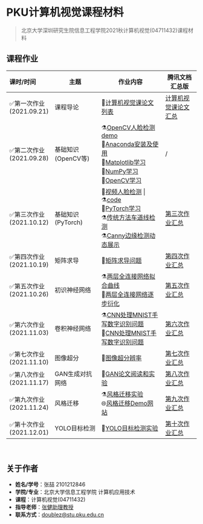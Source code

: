 # PKU计算机视觉课程材料

> 北京大学深圳研究生院信息工程学院2021秋计算机视觉(04711432)课程材料

## 课程作业

<!--
- [x] 🚩第十周作业(2021.12.01) | [腾讯文档版](https://docs.qq.com/pdf/DSFhzaUpNTW5jVU5J)
  - [x] :pencil:[YOLO目标检测实验](https://github.com/doubleZ0108/Computer-Vision-PKU/tree/master/experiment/YOLO)
- [x] **第九周作业(2021.11.24)** | [腾讯文档版](https://docs.qq.com/pdf/DSHFhVlV2ZGdJYUpi)
  - [x] :alembic:[风格迁移实验](https://github.com/doubleZ0108/Computer-Vision-PKU/tree/master/experiment/Style-Transfer)
- [x] **第八周作业(2021.11.17)** | [腾讯文档版](https://docs.qq.com/pdf/DSExKV21SY3lLc2FT)
  - [x] :pencil:[GAN论文阅读和实验](https://github.com/doubleZ0108/Computer-Vision-PKU/tree/master/experiment/GAN)
- [x] **第七周作业(2021.11.10)** | [腾讯文档版](https://docs.qq.com/pdf/DSENtVE55eXNlS2JY)
  - [x] :pencil:[图像超分辨率](https://github.com/doubleZ0108/Computer-Vision-PKU/tree/master/experiment/Image-Super-Resolution)
- [x] **第六周作业(2021.11.03)** | [腾讯文档版](https://docs.qq.com/pdf/DSGN4eHBJTGF3cm9p)
  - [x] :alembic:[CNN处理MNIST手写数字识别问题](https://github.com/doubleZ0108/Computer-Vision-PKU/blob/master/homework/CNN-MNIST/W6_MNIST_FC.ipynb)
  - [x] :pencil:[CNN处理MNIST手写数字识别问题](https://github.com/doubleZ0108/Computer-Vision-PKU/tree/master/homework/CNN-MNIST)
- [x] **第五周作业(2021.10.26)** | [腾讯文档版](https://docs.qq.com/pdf/DSEpHR0xSU1FRQWVT)
  - [x] :alembic:[两层全连接网络拟合曲线](https://github.com/doubleZ0108/Computer-Vision-PKU/blob/master/homework/DNN/W5_Homework.ipynb)
  - [x] :pencil:[两层全连接网络逐步衍化](https://github.com/doubleZ0108/Computer-Vision-PKU/blob/master/experiment/Regression/DNN-generation.ipynb)
- [x] **第四周作业**(2021.10.19) | [腾讯文档版](https://docs.qq.com/pdf/DSGhVTmNNeXNtTkZj)
  - [x] :pencil:[矩阵求导问题](https://github.com/doubleZ0108/Computer-Vision-PKU/blob/master/homework/gradient-calc/gradient-calc.ipynb)
- [x] **第三周作业**(2021.10.12) | [腾讯文档汇总版](https://docs.qq.com/doc/DSFNJSUZlTXNZRFFC)
  - [X] :pencil:[视频人脸检测](https://github.com/doubleZ0108/Computer-Vision-PKU/tree/master/experiment/Face-Detection-opencv) ｜⚗️[code](https://github.com/doubleZ0108/Computer-Vision-PKU/blob/master/experiment/Face-Detection-opencv/video-face-detection.py)
  - [X] 📔[PyTorch学习](https://github.com/doubleZ0108/Computer-Vision-PKU/blob/master/docs/pytorch-study.ipynb)
  - [x] OpenCV扩展
    - [x] :alembic:[传统方法车道线检测](https://github.com/doubleZ0108/Computer-Vision-PKU/blob/master/docs/opencv/lane-line-detection.py)
    - [x] :alembic:[Canny边缘检测动态展示](https://github.com/doubleZ0108/Computer-Vision-PKU/blob/master/docs/opencv/canny.py)
- [x] **第二周作业**(2021.09.28)
  - [X] ⚗️[OpenCV人脸检测demo](https://github.com/doubleZ0108/Computer-Vision-PKU/blob/master/experiment/Face-Detection-opencv/face-detection.ipynb)
  - [X] 📝[Anaconda安装及使用](https://github.com/doubleZ0108/Computer-Vision-PKU/blob/master/docs/anaconda-install.md)
  - [X] 📔[Matplotlib学习](https://github.com/doubleZ0108/Computer-Vision-PKU/blob/master/docs/matplotlib-study.ipynb)
  - [x] 📔[NumPy学习](https://github.com/doubleZ0108/Computer-Vision-PKU/blob/master/docs/numpy-study.ipynb)
  - [x] 📔[OpenCV学习](https://github.com/doubleZ0108/Computer-Vision-PKU/blob/master/docs/opencv/opencv-study.ipynb)
- [x] **第一周作业**(2021.09.21)
  - [X] 📃[计算机视觉课论文列表](https://github.com/doubleZ0108/Computer-Vision-PKU/blob/master/paper-reading-list.md)（[腾讯文档版本](https://docs.qq.com/doc/DSGNEZVlES3R0REt0)）

-->


| 课时/时间                     | 主题               | 作业内容                                                     | 腾讯文档汇总版                                               |
| :---------------------------- | ------------------ | ------------------------------------------------------------ | ------------------------------------------------------------ |
| ✅第一次作业<br />(2021.09.21) | 课程导论           | 📃[计算机视觉课论文列表](https://github.com/doubleZ0108/Computer-Vision-PKU/blob/master/paper-reading-list.md) | [计算机视觉课论文汇总](https://docs.qq.com/doc/DSGNEZVlES3R0REt0) |
| ✅第二次作业<br />(2021.09.28) | 基础知识(OpenCV等) | ⚗️[OpenCV人脸检测demo](https://github.com/doubleZ0108/Computer-Vision-PKU/blob/master/experiment/Face-Detection-opencv/face-detection.ipynb)<br/>📝[Anaconda安装及使用](https://github.com/doubleZ0108/Computer-Vision-PKU/blob/master/docs/anaconda-install.md)<br/>📔[Matplotlib学习](https://github.com/doubleZ0108/Computer-Vision-PKU/blob/master/docs/matplotlib-study.ipynb)<br/>📔[NumPy学习](https://github.com/doubleZ0108/Computer-Vision-PKU/blob/master/docs/numpy-study.ipynb)<br/>📔[OpenCV学习](https://github.com/doubleZ0108/Computer-Vision-PKU/blob/master/docs/opencv/opencv-study.ipynb) | /                                                            |
| ✅第三次作业<br />(2021.10.12) | 基础知识(PyTorch)  | :pencil:[视频人脸检测](https://github.com/doubleZ0108/Computer-Vision-PKU/tree/master/experiment/Face-Detection-opencv) \| ⚗️[code](https://github.com/doubleZ0108/Computer-Vision-PKU/blob/master/experiment/Face-Detection-opencv/video-face-detection.py)<br/>📔[PyTorch学习](https://github.com/doubleZ0108/Computer-Vision-PKU/blob/master/docs/pytorch-study.ipynb)<br/>:alembic:[传统方法车道线检测](https://github.com/doubleZ0108/Computer-Vision-PKU/blob/master/docs/opencv/lane-line-detection.py)<br/>:alembic:[Canny边缘检测动态展示](https://github.com/doubleZ0108/Computer-Vision-PKU/blob/master/docs/opencv/canny.py) | [第三次作业汇总](https://docs.qq.com/doc/DSFNJSUZlTXNZRFFC)  |
| ✅第四次作业<br />(2021.10.19) | 矩阵求导           | :pencil:[矩阵求导问题](https://github.com/doubleZ0108/Computer-Vision-PKU/blob/master/homework/gradient-calc/gradient-calc.ipynb) | [第四次作业汇总](https://docs.qq.com/pdf/DSGhVTmNNeXNtTkZj)  |
| ✅第五次作业<br />(2021.10.26) | 初识神经网络       | :alembic:[两层全连接网络拟合曲线](https://github.com/doubleZ0108/Computer-Vision-PKU/blob/master/homework/DNN/W5_Homework.ipynb)<br/>:pencil:[两层全连接网络逐步衍化](https://github.com/doubleZ0108/Computer-Vision-PKU/blob/master/experiment/Regression/DNN-generation.ipynb) | [第五次作业汇总](https://docs.qq.com/pdf/DSEpHR0xSU1FRQWVT)  |
| ✅第六次作业<br />(2021.11.03) | 卷积神经网络       | :alembic:[CNN处理MNIST手写数字识别问题](https://github.com/doubleZ0108/Computer-Vision-PKU/blob/master/homework/CNN-MNIST/W6_MNIST_FC.ipynb)<br/>:pencil:[CNN处理MNIST手写数字识别问题](https://github.com/doubleZ0108/Computer-Vision-PKU/tree/master/homework/CNN-MNIST) | [第六次作业汇总](https://docs.qq.com/pdf/DSGN4eHBJTGF3cm9p)  |
| ✅第七次作业<br />(2021.11.10) | 图像超分           | :pencil:[图像超分辨率](https://github.com/doubleZ0108/Computer-Vision-PKU/tree/master/experiment/Image-Super-Resolution) | [第七次作业汇总](https://docs.qq.com/pdf/DSENtVE55eXNlS2JY)  |
| ✅第八次作业<br />(2021.11.17) | GAN生成对抗网络    | :pencil:[GAN论文阅读和实验](https://github.com/doubleZ0108/Computer-Vision-PKU/tree/master/experiment/GAN) | [第八次作业汇总](https://docs.qq.com/pdf/DSExKV21SY3lLc2FT)  |
| ✅第九次作业<br />(2021.11.24) | 风格迁移           | :alembic:[风格迁移实验](https://github.com/doubleZ0108/Computer-Vision-PKU/tree/master/experiment/Style-Transfer)<br />🌐[风格迁移Demo网站](https://doublez0108.github.io/CV/Style-Transfer/style-transfer.html) | [第九次作业汇总](https://docs.qq.com/pdf/DSHFhVlV2ZGdJYUpi)  |
| ✅第十次作业<br />(2021.12.01) | YOLO目标检测       | :pencil:[YOLO目标检测实验](https://github.com/doubleZ0108/Computer-Vision-PKU/tree/master/experiment/YOLO) | [第十次作业汇总](https://docs.qq.com/pdf/DSFhzaUpNTW5jVU5J)  |

<br/>

## 关于作者

- **姓名/学号**：张喆 2101212846
- **学院/专业**：北京大学信息工程学院 计算机应用技术
- **课程**：计算机视觉(04711432)
- **指导老师**：[张健助理教授](http://www.ece.pku.edu.cn/info/1012/1075.htm)
- **联系方式**：[doublez@stu.pku.edu.cn](mailto:doublez@stu.pku.edu.cn)
